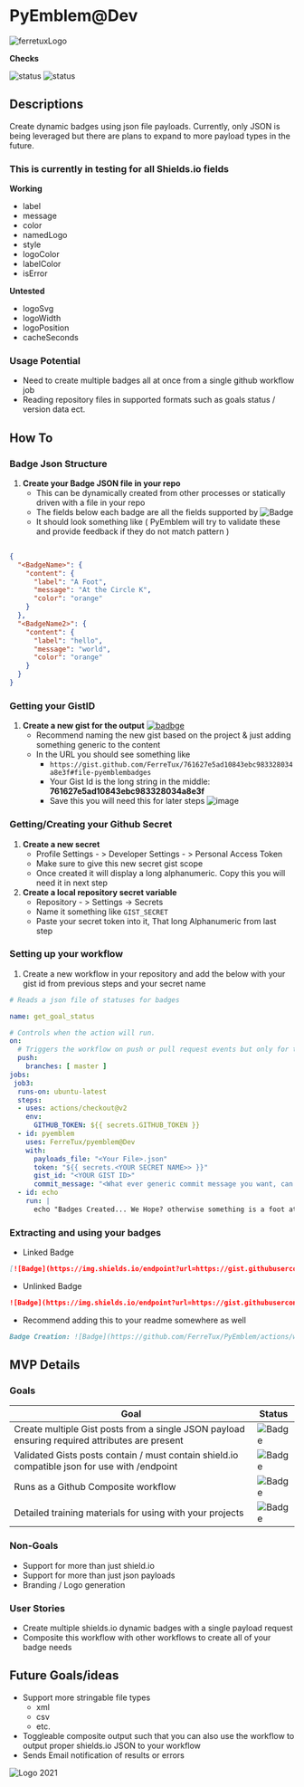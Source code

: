 # PyEmblem@Dev
![ferretuxLogo](https://img.shields.io/endpoint?url=https://gist.githubusercontent.com/FerreTux/761627e5ad10843ebc983328034a8e3f/raw/ferretuxLogo)

**Checks**

![status](https://github.com/FerreTux/PyEmblem/actions/workflows/create_badges.yml/badge.svg)
![status](https://github.com/FerreTux/PyEmblem/actions/workflows/linting.yml/badge.svg)


## Descriptions
Create dynamic badges using json file payloads.
Currently, only JSON is being leveraged but there are plans to expand to more payload types in the future.

### This is currently in testing for all Shields.io fields
**Working**
- label
- message
- color
- namedLogo
- style
- logoColor
- labelColor
- isError

**Untested**

- logoSvg
- logoWidth
- logoPosition
- cacheSeconds

### Usage Potential
- Need to create multiple badges all at once from a single github workflow job
- Reading repository files in supported formats such as goals status / version data ect.

## How To
### Badge Json Structure
1. **Create your Badge JSON file in your repo**
    - This can be dynamically created from other processes or statically driven with a file in your repo
    - The fields below each badge are all the fields supported by ![Badge](https://img.shields.io/endpoint?url=https://gist.githubusercontent.com/FerreTux/761627e5ad10843ebc983328034a8e3f/raw/ShieldsBadge)
    - It should look something like ( PyEmblem will try to validate these and provide feedback if they do not match pattern )
```json
  
{
  "<BadgeName>": {
    "content": {
      "label": "A Foot",
      "message": "At the Circle K",
      "color": "orange"
    }
  },
  "<BadgeName2>": {
    "content": {
      "label": "hello",
      "message": "world",
      "color": "orange"
    }
  }
}
```

### Getting your GistID
1. **Create a new gist for the output** [![badbge](https://img.shields.io/endpoint?url=https://gist.githubusercontent.com/FerreTux/761627e5ad10843ebc983328034a8e3f/raw/GistBadge)](https://gist.github.com/)
    - Recommend naming the new gist based on the project & just adding something generic to the content
    - In the URL you should see something like
        - ```https://gist.github.com/FerreTux/761627e5ad10843ebc983328034a8e3f#file-pyemblembadges```
        - Your Gist Id is the long string in the middle: **761627e5ad10843ebc983328034a8e3f**
        - Save this you will need this for later steps ![image](https://i.imgur.com/0mFh5Kf.png)

### Getting/Creating your Github Secret
1. **Create a new secret**
    - Profile Settings - > Developer Settings - > Personal Access Token
    - Make sure to give this new secret gist scope
    - Once created it will display a long alphanumeric.  Copy this you will need it in next step
2. **Create a local repository secret variable**
    - Repository - > Settings -> Secrets
    - Name it something like ``` GIST_SECRET ```
    - Paste your secret token into it,  That long Alphanumeric from last step

### Setting up your workflow
1. Create a new workflow in your repository and add the below with your gist id from previous steps and your secret name
```yaml
# Reads a json file of statuses for badges

name: get_goal_status

# Controls when the action will run. 
on:
  # Triggers the workflow on push or pull request events but only for the master branch
  push:
    branches: [ master ]
jobs:
 job3:
  runs-on: ubuntu-latest
  steps:
  - uses: actions/checkout@v2
    env:
      GITHUB_TOKEN: ${{ secrets.GITHUB_TOKEN }}
  - id: pyemblem
    uses: FerreTux/pyemblem@Dev
    with:
      payloads_file: "<Your File>.json"
      token: "${{ secrets.<YOUR SECRET NAME>> }}"
      gist_id: "<YOUR GIST ID>"
      commit_message: "<What ever generic commit message you want, can be nonsense>"
  - id: echo
    run: |
      echo "Badges Created... We Hope? otherwise something is a foot at the Circle K"
```


### Extracting and using your badges
- Linked Badge
```md
[![Badge](https://img.shields.io/endpoint?url=https://gist.githubusercontent.com/<UserName>/<GistID>/raw/<BadgeName>)](httpe://place.tolink.to)
```
- Unlinked Badge
```md
![Badge](https://img.shields.io/endpoint?url=https://gist.githubusercontent.com/<UserName>/<GistID>/raw/<BadgeName>)
```

- Recommend adding this to your readme somewhere as well
```md
Badge Creation: ![Badge](https://github.com/FerreTux/PyEmblem/actions/workflows/your_workflow.yaml/badge.svg)
```


## MVP Details

### Goals

| Goal | Status |
| - | - |
| Create multiple Gist posts from a single JSON payload ensuring required attributes are present | ![Badge](https://img.shields.io/endpoint?url=https://gist.githubusercontent.com/FerreTux/761627e5ad10843ebc983328034a8e3f/raw/GoalBadge1) |
| Validated Gists posts contain / must contain shield.io compatible json for use with /endpoint | ![Badge](https://img.shields.io/endpoint?url=https://gist.githubusercontent.com/FerreTux/761627e5ad10843ebc983328034a8e3f/raw/GoalBadge2) |
| Runs as a Github Composite workflow | ![Badge](https://img.shields.io/endpoint?url=https://gist.githubusercontent.com/FerreTux/761627e5ad10843ebc983328034a8e3f/raw/GoalBadge3) |
| Detailed training materials for using with your projects | ![Badge](https://img.shields.io/endpoint?url=https://gist.githubusercontent.com/FerreTux/761627e5ad10843ebc983328034a8e3f/raw/GoalBadge4) |

### Non-Goals
- Support for more than just shield.io
- Support for more than just json payloads
- Branding / Logo generation

### User Stories
- Create multiple shields.io dynamic badges with a single payload request
- Composite this workflow with other workflows to create all of your badge needs

## Future Goals/ideas
- Support more stringable file types
  - xml
  - csv
  - etc.
- Toggleable composite output such that you can also use the workflow to output proper shields.io JSON to your workflow
- Sends Email notification of results or errors

![Logo](https://gist.githubusercontent.com/FerreTux/274811b33b707c6f2161950de55928c6/raw/7076a6ce806ea42fd5702fe98a001a5d5a5b5728/ferretux_logo.svg) 2021